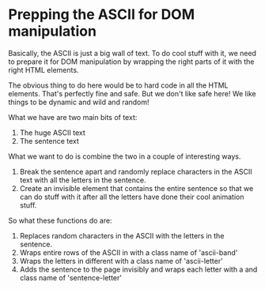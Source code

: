 # Prepping the ASCII for DOM manipulation



Basically, the ASCII is just a big wall of text. To do cool stuff with it, we need to prepare it for DOM manipulation by wrapping the right parts of it with the right HTML elements.

The obvious thing to do here would be to hard code in all the HTML elements. That's perfectly fine and safe. But we don't like safe here! We like things to be dynamic and wild and random!

What we have are two main bits of text:
1. The huge ASCII text
2. The sentence text

What we want to do is combine the two in a couple of interesting ways.
1. Break the sentence apart and randomly replace characters in the ASCII text with all the letters in the sentence.
2. Create an invisible element that contains the entire sentence so that we can do stuff with it after all the letters have done their cool animation stuff. 

So what these functions do are:

1. Replaces random characters in the ASCII with the letters in the sentence.
2. Wraps entire rows of the ASCII in <spans> with a class name of 'ascii-band'
3. Wraps the letters in different <spans> with a class name of 'ascii-letter'
4. Adds the sentence to the page invisibly and wraps each letter with a <span> and class name of 'sentence-letter'
